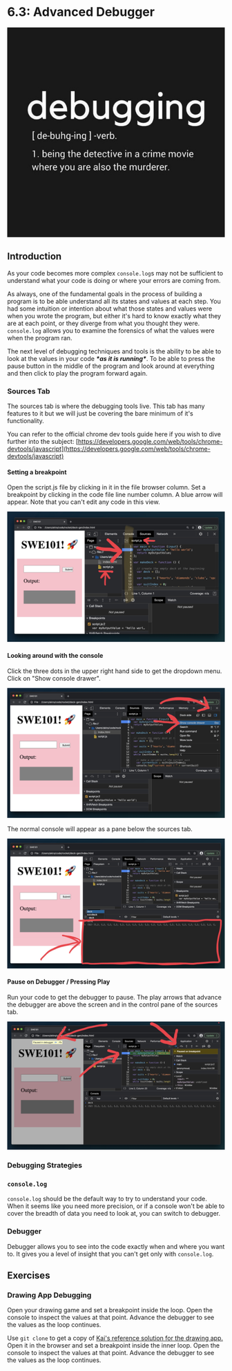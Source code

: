 # 6.3: Advanced Debugger

![debugging meme](../../.gitbook/assets/debugging.jpg)

## Introduction

As your code becomes more complex `console.log`s may not be sufficient to understand what your code is doing or where your errors are coming from.

As always, one of the fundamental goals in the process of building a program is to be able understand all its states and values at each step. You had some intuition or intention about what those states and values were when you wrote the program, but either it's hard to know exactly what they are at each point, or they diverge from what you thought they were. `console.log` allows you to examine the forensics of what the values were when the program ran.

The next level of debugging techniques and tools is the ability to be able to look at the values in your code _**\*as it is running\***_. To be able to press the pause button in the middle of the program and look around at everything and then click to play the program forward again.

### Sources Tab

The sources tab is where the debugging tools live. This tab has many features to it but we will just be covering the bare minimum of it's functionality.

You can refer to the official chrome dev tools guide here if you wish to dive further into the subject: [https://developers.google.com/web/tools/chrome-devtools/javascript](https://developers.google.com/web/tools/chrome-devtools/javascript)

#### Setting a breakpoint

Open the script.js file by clicking in it in the file browser column. Set a breakpoint by clicking in the code file line number column. A blue arrow will appear. Note that you can't edit any code in this view.

![](<../../.gitbook/assets/Screen Shot 2020-09-04 at 6.26.25 PM.JPG>)

#### Looking around with the console

Click the three dots in the upper right hand side to get the dropdown menu. Click on "Show console drawer".

![](<../../.gitbook/assets/Screen Shot 2020-09-04 at 6.26.57 PM.JPG>)

The normal console will appear as a pane below the sources tab.

![](<../../.gitbook/assets/Screen Shot 2020-09-04 at 6.27.27 PM.JPG>)

#### Pause on Debugger / Pressing Play

Run your code to get the debugger to pause. The play arrows that advance the debugger are above the screen and in the control pane of the sources tab.

![](<../../.gitbook/assets/Screen Shot 2020-09-04 at 6.37.45 PM.JPG>)

### Debugging Strategies

### `console.log`

`console.log` should be the default way to try to understand your code. When it seems like you need more precision, or if a console won't be able to cover the breadth of data you need to look at, you can switch to debugger.

### Debugger

Debugger allows you to see into the code exactly when and where you want to. It gives you a level of insight that you can't get only with `console.log`.

## Exercises

### Drawing App Debugging

Open your drawing game and set a breakpoint inside the loop. Open the console to inspect the values at that point. Advance the debugger to see the values as the loop continues.

Use `git clone` to get a copy of [Kai's reference solution for the drawing app. ](https://github.com/kai-rocket/basics-drawing)Open it in the browser and set a breakpoint inside the inner loop. Open the console to inspect the values at that point. Advance the debugger to see the values as the loop continues.
